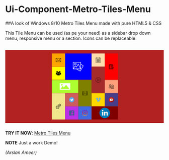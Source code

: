 # Ui-Component-Metro-Tiles-Menu
##A look of Windows 8/10 Metro Tiles Menu made with pure HTML5 & CSS 

This Tile Menu can be used (as pe your need) as a sidebar drop down menu, responsive menu or a section.
Icons can be replaceable.

![](assets/icons/metroDemo.png)
----------------------------------------------------------------
**TRY IT NOW**: [Metro Tiles Menu](https://arslanameer.github.io/Ui-Component-Metro-Tiles-Menu/)

**NOTE** Just a work Demo!

_(Arslan Ameer)_
